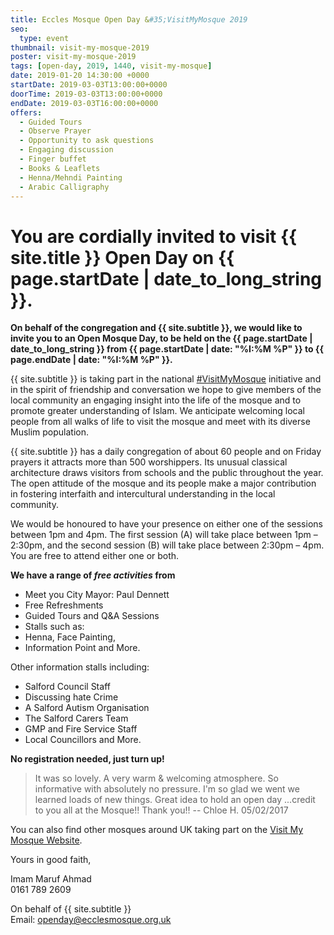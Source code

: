 ```yaml
---
title: Eccles Mosque Open Day &#35;VisitMyMosque 2019
seo:
  type: event
thumbnail: visit-my-mosque-2019
poster: visit-my-mosque-2019
tags: [open-day, 2019, 1440, visit-my-mosque]
date: 2019-01-20 14:30:00 +0000
startDate: 2019-03-03T13:00:00+0000
doorTime: 2019-03-03T13:00:00+0000
endDate: 2019-03-03T16:00:00+0000
offers:
  - Guided Tours
  - Observe Prayer
  - Opportunity to ask questions
  - Engaging discussion
  - Finger buffet
  - Books & Leaflets
  - Henna/Mehndi Painting
  - Arabic Calligraphy
---
```


# You are cordially invited to visit {{ site.title }} Open Day on {{ page.startDate | date_to_long_string }}.

**On behalf of the congregation and {{ site.subtitle }}, we would like to invite you to an Open Mosque Day, to be held on the {{ page.startDate | date_to_long_string }} from {{ page.startDate | date: "%I:%M %P" }} to {{ page.endDate | date: "%I:%M %P" }}.**

{{ site.subtitle }} is taking part in the national [#VisitMyMosque](http://www.visitmymosque.org) initiative and in the spirit of friendship and conversation we hope to give members of the local community an engaging insight into the life of the mosque and to promote greater understanding of Islam. We anticipate welcoming local people from all walks of life to visit the mosque and meet with its diverse Muslim population.

{{ site.subtitle }} has a daily congregation of about 60 people and on Friday prayers it attracts more than 500 worshippers. Its unusual classical architecture draws visitors from schools and the public throughout the year. The open attitude of the mosque and its people make a major contribution in fostering interfaith and intercultural understanding in the local community.

We would be honoured to have your presence on either one of the sessions between 1pm and 4pm. The first session (A) will take place between 1pm – 2:30pm, and the second session (B) will take place between 2:30pm – 4pm. You are free to attend either one or both.

**We have a range of _free activities_ from**

- Meet you City Mayor: Paul Dennett
- Free Refreshments
- Guided Tours and Q&A Sessions
- Stalls such as:
- Henna, Face Painting,
- Information Point and More.

Other information stalls including:

- Salford Council Staff
- Discussing hate Crime
- A Salford Autism Organisation
- The Salford Carers Team
- GMP and Fire Service Staff
- Local Councillors and More.

**No registration needed, just turn up!**

> It was so lovely. A very warm & welcoming atmosphere. So informative with absolutely no pressure. I'm so glad we went we learned loads of new things. Great idea to hold an open day ...credit to you all at the Mosque!! Thank you!!
> -- Chloe H. 05/02/2017

You can also find other mosques around UK taking part on the [Visit My Mosque Website](http://www.visitmymosque.org/find-my-mosque/).

Yours in good faith,

Imam Maruf Ahmad<br />
0161 789 2609

On behalf of {{ site.subtitle }}<br />
Email: [openday@ecclesmosque.org.uk](mailto:openday@ecclesmosque.org.uk)
